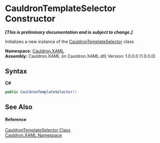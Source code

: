 # CauldronTemplateSelector Constructor 
 _**\[This is preliminary documentation and is subject to change.\]**_

Initializes a new instance of the <a href="T_Cauldron_XAML_CauldronTemplateSelector">CauldronTemplateSelector</a> class

**Namespace:**&nbsp;<a href="N_Cauldron_XAML">Cauldron.XAML</a><br />**Assembly:**&nbsp;Cauldron.XAML (in Cauldron.XAML.dll) Version: 1.0.0.0 (1.0.0.0)

## Syntax

**C#**<br />
``` C#
public CauldronTemplateSelector()
```


## See Also


#### Reference
<a href="T_Cauldron_XAML_CauldronTemplateSelector">CauldronTemplateSelector Class</a><br /><a href="N_Cauldron_XAML">Cauldron.XAML Namespace</a><br />
